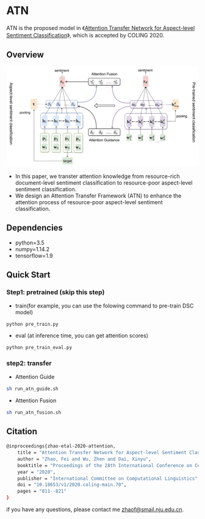 # ATN
ATN is the proposed model in 《[Attention Transfer Network for Aspect-level Sentiment Classification](https://aclanthology.org/2020.coling-main.70.pdf)》, which is accepted by COLING 2020.

## Overview

<img src="figs/ATN.png" style="width:200px height:300px" />

- In this paper, we transter attention knowledge from resource-rich document-level sentiment classification to resource-poor aspect-level sentiment classification.
- We design an Attention Transfer Framework (ATN) to enhance the attention process of resource-poor aspect-level sentiment classification.

## Dependencies

- python=3.5
- numpy=1.14.2
- tensorflow=1.9

## Quick Start

### Step1: pretrained (skip this step)
- train(for example, you can use the folowing command to pre-train DSC model)
```bash
python pre_train.py
```
- eval (at inference time, you can get attention scores)
```bash
python pre_train_eval.py
```
### step2: transfer
- Attention Guide

```bash
sh run_atn_guide.sh
```

- Attention Fusion
```bash
sh run_atn_fusion.sh
```
## Citation
```bash
@inproceedings{zhao-etal-2020-attention,
    title = "Attention Transfer Network for Aspect-level Sentiment Classification",
    author = "Zhao, Fei and Wu, Zhen and Dai, Xinyu",
    booktitle = "Proceedings of the 28th International Conference on Computational Linguistics",
    year = "2020",
    publisher = "International Committee on Computational Linguistics",
    doi = "10.18653/v1/2020.coling-main.70",
    pages = "811--821"
}
```
if you have any questions, please contact me zhaof@smail.nju.edu.cn.
